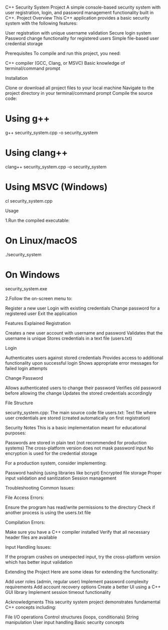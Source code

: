 C++ Security System Project
A simple console-based security system with user registration, login, and password management functionality built in C++.
Project Overview
This C++ application provides a basic security system with the following features:

User registration with unique username validation
Secure login system
Password change functionality for registered users
Simple file-based user credential storage

Prerequisites
To compile and run this project, you need:

C++ compiler (GCC, Clang, or MSVC)
Basic knowledge of terminal/command prompt

Installation

Clone or download all project files to your local machine
Navigate to the project directory in your terminal/command prompt
Compile the source code:
# Using g++
g++ security_system.cpp -o security_system

# Using clang++
clang++ security_system.cpp -o security_system

# Using MSVC (Windows)
cl security_system.cpp

Usage

1.Run the compiled executable:
# On Linux/macOS
./security_system

# On Windows
security_system.exe

2.Follow the on-screen menu to:

Register a new user
Login with existing credentials
Change password for a registered user
Exit the application



Features Explained
Registration

Creates a new user account with username and password
Validates that the username is unique
Stores credentials in a text file (users.txt)

Login

Authenticates users against stored credentials
Provides access to additional functionality upon successful login
Shows appropriate error messages for failed login attempts

Change Password

Allows authenticated users to change their password
Verifies old password before allowing the change
Updates the stored credentials accordingly

File Structure

security_system.cpp: The main source code file
users.txt: Text file where user credentials are stored (created automatically on first registration)

Security Notes
This is a basic implementation meant for educational purposes:

Passwords are stored in plain text (not recommended for production systems)
The cross-platform version does not mask password input
No encryption is used for the credential storage

For a production system, consider implementing:

Password hashing (using libraries like bcrypt)
Encrypted file storage
Proper input validation and sanitization
Session management

Troubleshooting
Common Issues:

File Access Errors:

Ensure the program has read/write permissions to the directory
Check if another process is using the users.txt file


Compilation Errors:

Make sure you have a C++ compiler installed
Verify that all necessary header files are available


Input Handling Issues:

If the program crashes on unexpected input, try the cross-platform version which has better input validation



Extending the Project
Here are some ideas for extending the functionality:

Add user roles (admin, regular user)
Implement password complexity requirements
Add account recovery options
Create a better UI using a C++ GUI library
Implement session timeout functionality

Acknowledgments
This security system project demonstrates fundamental C++ concepts including:

File I/O operations
Control structures (loops, conditionals)
String manipulation
User input handling
Basic security concepts
